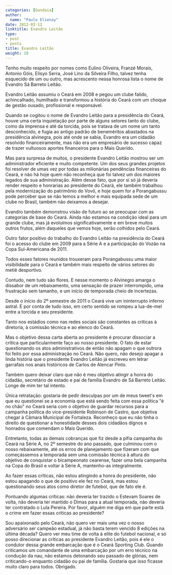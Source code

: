 ```yaml
---
categories: [Gandaia]
author:
  name: "Paulo Elienay"
date: 2012-03-12
linktitle: Evandro Leitão
type:
- post
- posts
title: Evandro Leitão
weight: 10
---
```

Tenho muito respeito por nomes como Eulino Oliveira, Franzé Morais, Antonio Góis, Elísyo Serra, José Lino da Silveira Filho, talvez tenha esquecido de um ou outro, mas acrescento nessa honrosa lista o nome de Evandro Sá Barreto Leitão.

Evandro Leitão assumiu o Ceará em 2008 e pegou um clube falido, achincalhado, humilhado e transformou a história do Ceará com um choque de gestão ousado, profissional e responsável.

Quando se cogitou o nome de Evandro Leitão para a presidência do Ceará, houve uma certa inquietação por parte de alguns setores tanto do clube, como da imprensa e até da torcida, pois se tratava de um nome um tanto desconhecido, e fugia ao antigo padrão de beneméritos abastados na presidência alvinegra, pois até onde se sabia, Evandro era um cidadão resolvido financeiramente, mas não era um empresário de sucesso capaz de trazer vultuosos aportes financeiros para o Mais Querido.

Mas para surpresa de muitos, o presidente Evandro Leitão mostrou ser um administrador eficiente e muito competente. Um dos seus grandes projetos foi resolver de umas vez por todas as milionárias pendências financeiras do Ceará, e não há hoje quem não reconheça que foi talvez um dos maiores legados de sua administração. Além desse fato, que por si só já deveria render respeito e honrarias ao presidente do Ceará, ele também trabalhou pela modernização do patrimônio do Vovô, e hoje quem for a Porangabussu pode perceber que se não temos a melhor e mais equipada sede de um clube no Brasil, também não deixamos a desejar. 

Evandro também demonstrou visão de futuro ao se preocupar com as categorias de base do Ceará. Ainda não estamos na condição ideal para um grande clube, mas já evoluímos significativamente e em breve muitos outros frutos, além daqueles que vemos hoje, serão colhidos pelo Ceará.

Outro fator positivo do trabalho do Evandro Leitão na presidência do Ceará foi o acesso do clube em 2009 para a Série A e a participação do Vozão na Copa Sul-Americana de 2011.

Todos esses fatores reunidos trouxeram para Porangabussu uma maior visibilidade para o Ceará e também mais respeito de vários setores do metiê desportivo.

Contudo, nem tudo são flores. E nesse momento o Alvinegro amarga o dissabor de um rebaixamento, uma sensação de prazer interrompido, uma frustração sem tamanho, e um início de temporada cheio de incertezas.

Desde o início do 2º semestre de 2011 o Ceará vive um ininterrupto inferno astral. E por conta de tudo isso, em certo sentido se rompeu a lua-de-mel entre a torcida e seu presidente.

Tanto nos estádios como nas redes sociais são constantes as críticas à diretoria, à comissão técnica e ao elenco do Ceará.

Mas o objetivo dessa carta aberta ao presidente é procurar dissociar a crítica que particularmente faço ao nosso presidente. O fato de estar questionando os atos administrativos de então não apagam o que outrora foi feito por essa administração no Ceará. Não quero, não desejo apagar a linda história que o presidente Evandro Leitão já escreveu em letrar garrafais nos anais históricos de Carlos de Alencar Pinto.

Também quero deixar claro que não é meu objetivo atingir a honra do cidadão, secretário de estado e pai de família Evandro de Sá Barreto Leitão. Longe de mim ter tal intento.

Única retratação: gostaria de pedir desculpas por um de meus tweet's em que eu questionei se a economia que está sendo feita com essa política "é no chão" no Ceará seria com o objetivo de guardar recursos para a campanha política do vice-presidente Robinson de Castro, que objetiva chegar à Câmara Municipal de Fortaleza. Reconheço que eu não tinha o direito de questionar a honestidade desses dois cidadãos dignos e honrados que comendam o Mais Querido.

Entretanto, todas as demais cobranças que fiz desde a pífia campanha do Ceará na Série A, no 2º semestre do ano passado, que culminou com o nosso rebaixamente, até os erros de planejamento que fizeram com que começássemos a temporada sem uma comissão técnica à altura do objetivo de conquistar o bicampeonato cearense, fazer uma bela campanha na Copa do Brasil e voltar à Série A, mantenho-as integralmente. 

Ao fazer essas críticas, não estou atingindo a honra do presidente, não estou apagando o que de positivo ele fez no Ceará, mas estou questionando seus atos como diretor de futebol, que de fato ele é. 

Pontuando algumas críticas: não deveria ter trazido o Estevam Soares de volta, não deveria ter mantido o Dimas para a atual temporada, não deveria ter contratado o Lula Pereira. Por favor, alguém me diga em que parte está o crime em fazer essas críticas ao presidente?

Sou apaixonado pelo Ceará, não quero ver mais uma vez o nosso adversário ser campeão estadual, já não basta terem vencido 8 edições na última década? Quero ver meu time de volta à elite do futebol nacional, e só posso direcionar as críticas ao presidente Evandro Leitão, pois é ele o condutor dessa grande embarcação que é o Ceará Sporting Club. Quando criticamos um comandante de uma embarcação por um erro técnico na condução da nau, não estamos detonando seu passado de glórias, nem criticando-o enquanto cidadão ou pai de família. Gostaria que isso ficasse muito claro para todos. Obrigado.
